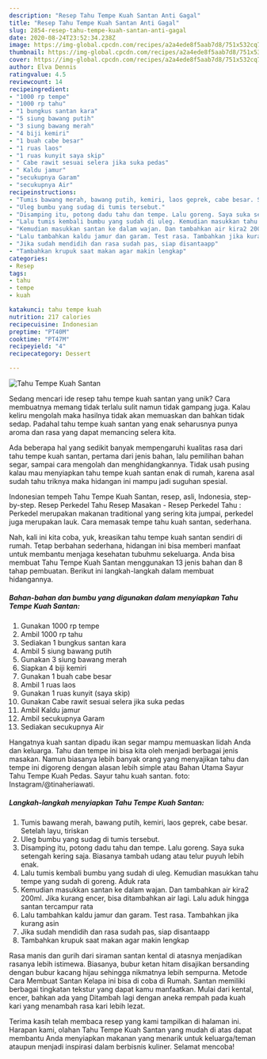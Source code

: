 ```yaml
---
description: "Resep Tahu Tempe Kuah Santan Anti Gagal"
title: "Resep Tahu Tempe Kuah Santan Anti Gagal"
slug: 2854-resep-tahu-tempe-kuah-santan-anti-gagal
date: 2020-08-24T23:52:34.238Z
image: https://img-global.cpcdn.com/recipes/a2a4ede8f5aab7d8/751x532cq70/tahu-tempe-kuah-santan-foto-resep-utama.jpg
thumbnail: https://img-global.cpcdn.com/recipes/a2a4ede8f5aab7d8/751x532cq70/tahu-tempe-kuah-santan-foto-resep-utama.jpg
cover: https://img-global.cpcdn.com/recipes/a2a4ede8f5aab7d8/751x532cq70/tahu-tempe-kuah-santan-foto-resep-utama.jpg
author: Elva Dennis
ratingvalue: 4.5
reviewcount: 14
recipeingredient:
- "1000 rp tempe"
- "1000 rp tahu"
- "1 bungkus santan kara"
- "5 siung bawang putih"
- "3 siung bawang merah"
- "4 biji kemiri"
- "1 buah cabe besar"
- "1 ruas laos"
- "1 ruas kunyit saya skip"
- " Cabe rawit sesuai selera jika suka pedas"
- " Kaldu jamur"
- "secukupnya Garam"
- "secukupnya Air"
recipeinstructions:
- "Tumis bawang merah, bawang putih, kemiri, laos geprek, cabe besar. Setelah layu, tiriskan"
- "Uleg bumbu yang sudag di tumis tersebut."
- "Disamping itu, potong dadu tahu dan tempe. Lalu goreng. Saya suka setengah kering saja. Biasanya tambah udang atau telur puyuh lebih enak."
- "Lalu tumis kembali bumbu yang sudah di uleg. Kemudian masukkan tahu tempe yang sudah di goreng. Aduk rata"
- "Kemudian masukkan santan ke dalam wajan. Dan tambahkan air kira2 200ml. Jika kurang encer, bisa ditambahkan air lagi. Lalu aduk hingga santan tercampur rata"
- "Lalu tambahkan kaldu jamur dan garam. Test rasa. Tambahkan jika kurang asin"
- "Jika sudah mendidih dan rasa sudah pas, siap disantaapp"
- "Tambahkan krupuk saat makan agar makin lengkap"
categories:
- Resep
tags:
- tahu
- tempe
- kuah

katakunci: tahu tempe kuah 
nutrition: 217 calories
recipecuisine: Indonesian
preptime: "PT40M"
cooktime: "PT47M"
recipeyield: "4"
recipecategory: Dessert

---
```



![Tahu Tempe Kuah Santan](https://img-global.cpcdn.com/recipes/a2a4ede8f5aab7d8/751x532cq70/tahu-tempe-kuah-santan-foto-resep-utama.jpg)

Sedang mencari ide resep tahu tempe kuah santan yang unik? Cara membuatnya memang tidak terlalu sulit namun tidak gampang juga. Kalau keliru mengolah maka hasilnya tidak akan memuaskan dan bahkan tidak sedap. Padahal tahu tempe kuah santan yang enak seharusnya punya aroma dan rasa yang dapat memancing selera kita.

Ada beberapa hal yang sedikit banyak mempengaruhi kualitas rasa dari tahu tempe kuah santan, pertama dari jenis bahan, lalu pemilihan bahan segar, sampai cara mengolah dan menghidangkannya. Tidak usah pusing kalau mau menyiapkan tahu tempe kuah santan enak di rumah, karena asal sudah tahu triknya maka hidangan ini mampu jadi suguhan spesial.

Indonesian tempeh Tahu Tempe Kuah Santan, resep, asli, Indonesia, step-by-step. Resep Perkedel Tahu Resep Masakan - Resep Perkedel Tahu : Perkedel merupakan makanan traditional yang sering kita jumpai, perkedel juga merupakan lauk. Cara memasak tempe tahu kuah santan, sederhana.


Nah, kali ini kita coba, yuk, kreasikan tahu tempe kuah santan sendiri di rumah. Tetap berbahan sederhana, hidangan ini bisa memberi manfaat untuk membantu menjaga kesehatan tubuhmu sekeluarga. Anda bisa membuat Tahu Tempe Kuah Santan menggunakan 13 jenis bahan dan 8 tahap pembuatan. Berikut ini langkah-langkah dalam membuat hidangannya.

<!--inarticleads1-->

##### Bahan-bahan dan bumbu yang digunakan dalam menyiapkan Tahu Tempe Kuah Santan:

1. Gunakan 1000 rp tempe
1. Ambil 1000 rp tahu
1. Sediakan 1 bungkus santan kara
1. Ambil 5 siung bawang putih
1. Gunakan 3 siung bawang merah
1. Siapkan 4 biji kemiri
1. Gunakan 1 buah cabe besar
1. Ambil 1 ruas laos
1. Gunakan 1 ruas kunyit (saya skip)
1. Gunakan  Cabe rawit sesuai selera jika suka pedas
1. Ambil  Kaldu jamur
1. Ambil secukupnya Garam
1. Sediakan secukupnya Air


Hangatnya kuah santan dipadu ikan segar mampu memuaskan lidah Anda dan keluarga. Tahu dan tempe ini bisa kita oleh menjadi berbagai jenis masakan. Namun biasanya lebih banyak orang yang menyajikan tahu dan tempe ini digoreng dengan alasan lebih simple atau Bahan Utama Sayur Tahu Tempe Kuah Pedas. Sayur tahu kuah santan. foto: Instagram/@tinaheriawati. 

<!--inarticleads2-->

##### Langkah-langkah menyiapkan Tahu Tempe Kuah Santan:

1. Tumis bawang merah, bawang putih, kemiri, laos geprek, cabe besar. Setelah layu, tiriskan
1. Uleg bumbu yang sudag di tumis tersebut.
1. Disamping itu, potong dadu tahu dan tempe. Lalu goreng. Saya suka setengah kering saja. Biasanya tambah udang atau telur puyuh lebih enak.
1. Lalu tumis kembali bumbu yang sudah di uleg. Kemudian masukkan tahu tempe yang sudah di goreng. Aduk rata
1. Kemudian masukkan santan ke dalam wajan. Dan tambahkan air kira2 200ml. Jika kurang encer, bisa ditambahkan air lagi. Lalu aduk hingga santan tercampur rata
1. Lalu tambahkan kaldu jamur dan garam. Test rasa. Tambahkan jika kurang asin
1. Jika sudah mendidih dan rasa sudah pas, siap disantaapp
1. Tambahkan krupuk saat makan agar makin lengkap


Rasa manis dan gurih dari siraman santan kental di atasnya menjadikan rasanya lebih istimewa. Biasanya, bubur ketan hitam disajikan bersanding dengan bubur kacang hijau sehingga nikmatnya lebih sempurna. Metode Cara Membuat Santan Kelapa ini bisa di coba di Rumah. Santan memiliki berbagai tingkatan tekstur yang dapat kamu manfaatkan. Mulai dari kental, encer, bahkan ada yang Ditambah lagi dengan aneka rempah pada kuah kari yang menambah rasa kari lebih lezat. 

Terima kasih telah membaca resep yang kami tampilkan di halaman ini. Harapan kami, olahan Tahu Tempe Kuah Santan yang mudah di atas dapat membantu Anda menyiapkan makanan yang menarik untuk keluarga/teman ataupun menjadi inspirasi dalam berbisnis kuliner. Selamat mencoba!
